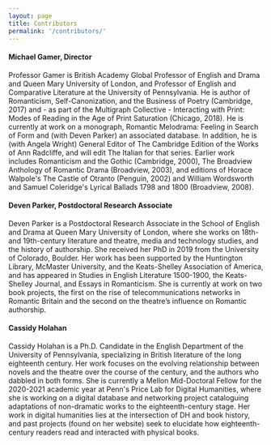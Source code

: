 ```yaml
---
layout: page
title: Contributors
permalink: '/contributors/'
---
```


#### Michael Gamer, Director
Professor Gamer is British Academy Global Professor of English and Drama and Queen Mary University of London, and Professor of English and Comparative Literature at the University of Pennsylvania. He is author of Romanticism, Self-Canonization, and the Business of Poetry (Cambridge, 2017) and - as part of the Multigraph Collective - Interacting with Print: Modes of Reading in the Age of Print Saturation (Chicago, 2018). He is currently at work on a monograph, Romantic Melodrama: Feeling in Search of Form and (with Deven Parker) an associated database. In addition, he is (with Angela Wright) General Editor of The Cambridge Edition of the Works of Ann Radcliffe, and will edit The Italian for that series. Earlier work includes Romanticism and the Gothic (Cambridge, 2000), The Broadview Anthology of Romantic Drama (Broadview, 2003), and editions of Horace Walpole's The Castle of Otranto (Penguin, 2002) and William Wordsworth and Samuel Coleridge's Lyrical Ballads 1798 and 1800 (Broadview, 2008).

#### Deven Parker, Postdoctoral Research Associate
Deven Parker is a Postdoctoral Research Associate in the School of English and Drama at Queen Mary University of London, where she works on 18th- and 19th-century literature and theatre, media and technology studies, and the history of authorship. She received her PhD in 2019 from the University of Colorado, Boulder. Her work has been supported by the Huntington Library, McMaster University, and the Keats-Shelley Association of America, and has appeared in Studies in English Literature 1500-1900, the Keats-Shelley Journal, and Essays in Romanticism. She is currently at work on two book projects, the first on the rise of telecommunications networks in Romantic Britain and the second on the theatre’s influence on Romantic authorship. 

#### Cassidy Holahan
Cassidy Holahan is a Ph.D. Candidate in the English Department of the University of Pennsylvania, specializing in British literature of the long eighteenth century. Her work focuses on the evolving relationship between novels and the theatre over the course of the century, and the authors who dabbled in both forms. She is currently a Mellon Mid-Doctoral Fellow for the 2020-2021 academic year at Penn's Price Lab for Digital Humanities, where she is working on a digital database and networking project cataloguing adaptations of non-dramatic works to the eighteenth-century stage. Her work in digital humanities lies at the intersection of DH and book history, and past projects (found on her website) seek to elucidate how eighteenth-century readers read and interacted with physical books.
